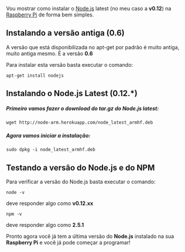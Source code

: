 Vou mostrar como instalar o [Node.js](http://nodejs.org) latest (no meu caso a **v0.12**) na [Raspberry Pi](http://www.raspberrypi.org) de forma bem simples.

## Instalando a versão antiga (0.6)

A versão que está disponibilizada no apt-get por padrão é muito antiga, muito antiga mesmo. É a versão **0.6**

Para instalar esta versão basta executar o comando:

```
apt-get install nodejs
```

## Instalando o Node.js Latest (0.12.*)

##### Primeiro vamos fazer o download do **tar.gz** do Node.js latest:

```
wget http://node-arm.herokuapp.com/node_latest_armhf.deb
```

##### Agora vamos iniciar a instalação:

```
sudo dpkg -i node_latest_armhf.deb
```

## Testando a versão do Node.js e do NPM

Para verificar a versão do Node.js basta executar o comando:

```
node -v
```

deve responder algo como **v0.12.xx**

```
npm -v
```

deve responder algo como **2.5.1**

Pronto agora você já tem a última versão do **Node.js** instalado na sua **Raspberry Pi** e você já pode começar a programar!

